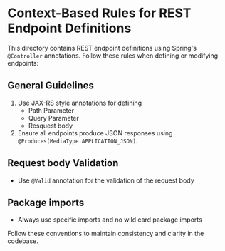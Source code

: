 # Context-Based Rules for REST Endpoint Definitions

This directory contains REST endpoint definitions using Spring's `@Controller` annotations. Follow these rules when defining or modifying endpoints:

## General Guidelines
1. Use JAX-RS style annotations for defining
    - Path Parameter
    - Query Parameter
    - Resquest body
2. Ensure all endpoints produce JSON responses using `@Produces(MediaType.APPLICATION_JSON)`.

## Request body Validation
- Use `@Valid` annotation for the validation of the request body

## Package imports
- Always use specific imports and no wild card package imports

Follow these conventions to maintain consistency and clarity in the codebase.